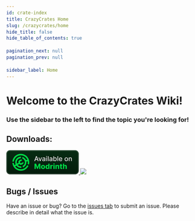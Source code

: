 ```yaml
---
id: crate-index
title: CrazyCrates Home
slug: /crazycrates/home
hide_title: false
hide_table_of_contents: true

pagination_next: null
pagination_prev: null

sidebar_label: Home
---
```


# Welcome to the CrazyCrates Wiki!
### Use the sidebar to the left to find the topic you're looking for!

## Downloads:
<a href="https://modrinth.com/user/plugin/crazycrates">
<img src="https://raw.githubusercontent.com/intergrav/devins-badges/v3/assets/cozy/available/modrinth_64h.png"/>
</a>

<a href="https://hangar.papermc.io/CrazyCrew/CrazyCrates">
<img src="https://raw.githubusercontent.com/intergrav/devins-badges/v3/assets/cozy/available/hangar_64h.png"/>
</a>

## Bugs / Issues
Have an issue or bug? Go to the [issues tab](https://github.com/Crazy-Crew/CrazyCrates/issues) to submit an issue. Please describe in detail what the issue is.